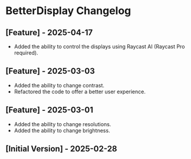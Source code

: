 # BetterDisplay Changelog

## [Feature] - 2025-04-17

* Added the ability to control the displays using Raycast AI (Raycast Pro required).

## [Feature] - 2025-03-03

* Added the ability to change contrast.
* Refactored the code to offer a better user experience.

## [Feature] - 2025-03-01

* Added the ability to change resolutions.
* Added the ability to change brightness.

## [Initial Version] - 2025-02-28
